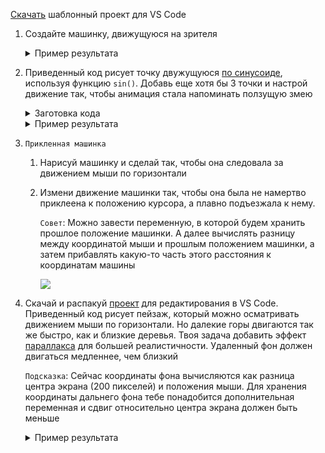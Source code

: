 [Скачать](https://github.com/NTIWinners/SharedHomework/raw/master/11/template.zip) шаблонный проект для VS Code

1. Создайте машинку, движущуюся на зрителя

   <details><summary>Пример результата</summary>

   ![car](https://media.giphy.com/media/3o7WIOcNjgPc9uYs4U/giphy.gif)

   </details>

2. Приведенный код рисует точку двужущуюся [по синусоиде](https://ru.wikipedia.org/wiki/Синусоида), используя функцию `sin()`. Добавь еще хотя бы 3 точки и настрой движение так, чтобы анимация стала напоминать ползущую змею

   <details><summary>Заготовка кода</summary>

   ```javascript
   var x = 0;
   var y = 50 * sin(x / 50) + 200;

   function setup() {
       createCanvas(400, 400);
       noStroke();
   }

   function draw() {
       background(48, 48, 48);
       ellipse(x, y, 20, 20);

       x = x + 1;
       y = 50 * sin(x / 50) + 200;
   }
   ```

   </details>

   <details><summary>Пример результата</summary>

   ![snake](https://media.giphy.com/media/xUOwG4Tqfc07UOcLYY/giphy.gif)

   </details>

3. `Прикленная машинка`

   1. Нарисуй машинку и сделай так, чтобы она следовала за движением мыши по горизонтали

   2. Измени движение машинки так, чтобы она была не намертво приклеена к положению курсора, а плавно подъезжала к нему.

      `Совет`: Можно завести переменную, в которой будем хранить прошлое положение машинки. А далее вычислять разницу между координатой мыши и прошлым положением машинки, а затем прибавлять какую-то часть этого расстояния к координатам машины

      ![](https://api.monosnap.com/rpc/file/download?id=CugYO7tBOmqpcQWTotHd9KsepBmqLS)

4. Скачай и распакуй [проект](https://github.com/NTIWinners/SharedHomework/raw/master/11/parallax.zip) для редактирования в VS Code. Приведенный код рисует пейзаж, который можно осматривать движением мыши по горизонтали. Но далекие горы двигаются так же быстро, как и близкие деревья. Твоя задача добавить эффект [параллакса](https://ru.wikipedia.org/wiki/Параллакс) для большей реалистичности. Удаленный фон должен двигаться медленнее, чем близкий

   `Подсказка`: Сейчас координаты фона вычисляются как разница центра экрана (200 пикселей) и положения мыши. Для хранения координаты дальнего фона тебе понадобится дополнительная переменная и сдвиг относительно центра экрана должен быть меньше

   <details><summary>Пример результата</summary>

   ![snake](https://media.giphy.com/media/xThta9ytIBqwB3tsoo/giphy.gif)

   </details>
